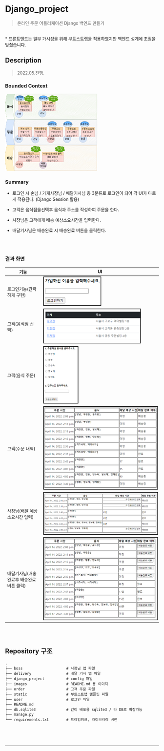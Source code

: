 # Django_project
> 온라인 주문 어플리케이션 Django 백엔드 만들기
 <br>
* 프론트엔드는 일부 가시성을 위해 부트스트랩을 적용하였지만 백엔드 설계에 초점을 맞췄습니다.

## Description

> 2022.05.진행.
### Bounded Context

<img src=images/Bounded_context.png  width="60%"/>


  
  <br>

### Summary

* 로그인 시 손님 / 가게사장님 / 배달기사님 총 3분류로 로그인이 되어 각 UI가 다르게 적용된다.  (Django Session 활용)
* 고객은 음식점을선택후 음식과 주소를 작성하여 주문을 한다.
* 사장님은 고객에게 배송 예상소요시간을 입력한다.
* 배달기사님은 배송완료 시 배송완료 버튼을 클릭한다.

  

  

  <br>

  <br>
  
 
 ### 결과 화면
|기능|UI|
|------|---|
|로그인기능(간략하게 구현)|<img src=images/login.png  width="50%" border="2"/>|
|고객(음식점 선택)|<img src=images/order_shops.png  width="85%" border="2"/>|
|고객(음식 주문)|<img src=images/order_menus.png  width="30%" border="2"/>|
|고객(주문 내역)|<img src=images/order_order.png  width="100%" border="2"/>|
|사장님(배달 예상 소요시간 입력)|<img src=images/boss_orders.png  width="100%" border="2"/>|
|배달기사님(배송완료후 배송완료 버튼 클릭)|<img src=images/delivery_orders.png  width="100%" border="2"/>|



  
  <br>

  <br>
  
## Repository 구조

```
.
├── boss                    # 사장님 앱 파일
├── delivery                # 배달 기사 앱 파일
├── django_project          # config 파일
├── images                  # README.md 용 이미지
├── order                   # 고객 주문 파일
├── static                  # 부트스트랩 템플릿 파일
├── user                    # 로그인 파일
├── README.md
├── db.sqlite3              # 간이 배포용 sqlite3 / 타 DB로 확장가능
├── manage.py
└── requirements.txt        # 프레임워크, 라이브러리 버전
 
```
 <br>
 
 <br> 
 
 

***

